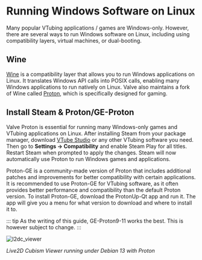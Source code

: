 # Running Windows Software on Linux

Many popular VTubing applications / games are Windows-only. However, there are several ways to run Windows software on Linux, including using compatibility layers, virtual machines, or dual-booting.

## Wine

[Wine](https://www.winehq.org/) is a compatibility layer that allows you to run Windows applications on Linux. It translates Windows API calls into POSIX calls, enabling many Windows applications to run natively on Linux. Valve also maintains a fork of Wine called [Proton](https://www.protondb.com/), which is specifically designed for gaming.


## Install Steam & Proton/GE-Proton

Valve Proton is essential for running many Windows-only games and VTubing applications on Linux. After installing Steam from your package manager, download [VTube Studio](https://store.steampowered.com/app/1325860/VTube_Studio/) or any other VTubing software you need. Then go to **Settings -> Compatibility** and enable Steam Play for all titles. Restart Steam when prompted to apply the changes. Steam will now automatically use Proton to run Windows games and applications.

Proton-GE is a community-made version of Proton that includes additional patches and improvements for better compatibility with certain applications. It is recommended to use Proton-GE for VTubing software, as it often provides better performance and compatibility than the default Proton version. To install Proton-GE, download the ProtonUp-Qt app and run it. The app will give you a menu for what version to download and where to install it to. 

::: tip
As the writing of this guide, GE-Proton9-11 works the best. This is however subject to change.
:::


![l2dc_viewer](/l2dc_viewer.png)

*Live2D Cubism Viewer running under Debian 13 with Proton*
